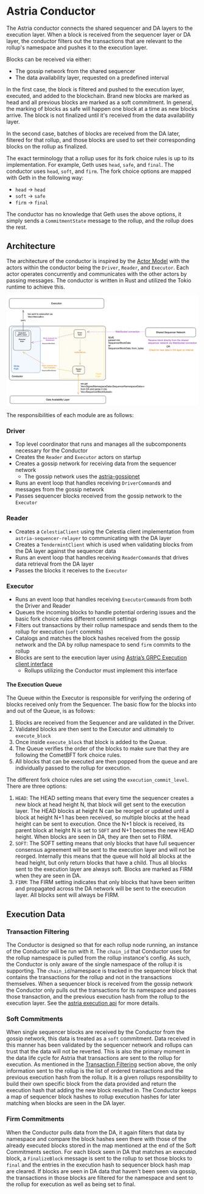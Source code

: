 # Astria Conductor

The Astria conductor connects the shared sequencer and DA layers to the execution layer. When a block is received from the sequencer layer or DA layer, the conductor filters out the transactions that are relevant to the rollup's namespace and pushes it to the execution layer. 

Blocks can be received via either:

 - The gossip network from the shared sequencer
 - The data availability layer, requested on a predefined interval

In the first case, the block is filtered and pushed to the execution layer, executed, and added to the blockchain. Brand new blocks are marked as head and all previous blocks are marked as a soft commitment. In general, the marking of blocks as safe will happen one block at a time as new blocks arrive. The block is not finalized until it's received from the data availability layer. 

In the second case, batches of blocks are received from the DA later, filtered for that rollup, and those blocks are used to set their corresponding blocks on the rollup as finalized.

The exact terminology that a rollup uses for its fork choice rules is up to its implementation. For example, Geth uses `head`, `safe`, and `final`. The conductor uses `head`, `soft`, and `firm`. The fork choice options are mapped with Geth in the following way:
 - `head` -> `head`
 - `soft` -> `safe`
 - `firm` -> `final`

The conductor has no knowledge that Geth uses the above options, it simply sends a `CommitmentState` message to the rollup, and the rollup does the rest.

## Architecture
The architecture of the conductor is inspired by the [Actor Model](https://en.wikipedia.org/wiki/Actor_model) with the actors within the conductor being the `Driver`, `Reader`, and `Executor`. Each actor operates concurrently and communicates with the other actors by passing messages. The conductor is written in Rust and utilized the Tokio runtime to achieve this.

![Conductor Architecture](assets/conductor-architecture.png)

The responsibilities of each module are as follows:
### Driver
 - Top level coordinator that runs and manages all the subcomponents necessary for the Conductor
 - Creates the `Reader` and `Executor` actors on startup
 - Creates a gossip network for receiving data from the sequencer network
     - The gossip network uses the [astria-gossipnet](https://github.com/astriaorg/astria/tree/main/crates/astria-gossipnet)
 - Runs an event loop that handles receiving `DriverCommand`s and messages from the gossip network
 - Passes sequencer blocks received from the gossip network to the `Executor`

### Reader
 - Creates a `CelestiaClient` using the Celestia client implementation from `astria-sequencer-relayer` to communicating with the DA layer
 - Creates a `TendermintClient` which is used when validating blocks from the DA
   layer against the sequencer data
 - Runs an event loop that handles receiving `ReaderCommand`s that drives data retrieval from the DA layer
 - Passes the blocks it receives to the `Executor`

### Executor
 - Runs an event loop that handles receiving `ExecutorCommand`s from both the Driver and Reader
 - Queues the incoming blocks to handle potential ordering issues and the basic fork choice rules 
   different commit settings 
 - Filters out transactions by their rollup namespace and sends them to the rollup for execution (`soft` commits)
 - Catalogs and matches the block hashes received from the gossip network and the DA by rollup namespace to send `firm` commits to the rollup
 - Blocks are sent to the execution layer using [Astria’s GRPC Execution client interface](https://buf.build/astria/astria/docs/main:astria.execution.v1)
     - Rollups utilizing the Conductor must implement this interface

#### The Execution Queue
The Queue within the Executor is responsible for verifying the ordering of
blocks received only from the Sequencer. The basic flow for the blocks into 
and out of the Queue, is as follows:


1. Blocks are received from the Sequencer and are validated in the Driver.
2. Validated blocks are then sent to the Executor and ultimately to `execute_block`
3. Once inside `execute_block` that block is added to the Queue.
4. The Queue verifies the order of the blocks to make sure that they are
   following the CometBFT fork choice rules.
5. All blocks that can be executed are then popped from the queue
   and are individually passed to the rollup for execution.

The different fork choice rules are set using the `execution_commit_level`.
There are three options:

1. `HEAD`: The HEAD setting means that every time the sequencer creates a new
   block at head height N, that block will get sent to the execution layer. The
   HEAD blocks at height N can be reorged or updated until
   a block at height N+1 has been received, so multiple blocks at the head
   height can be sent to execution. Once the N+1 block is received, its
   parent block at height N is set to `SOFT` and N+1 becomes the new HEAD
   height. When blocks are seen in DA, they are then set to FIRM.
2. `SOFT`: The SOFT setting means that only blocks that have full sequencer
   consensus agreement will be sent to the execution layer and will not be
   reorged. Internally this means that the queue will hold all blocks at the
   head height, but only return blocks that have a child. Thus all blocks sent
   to the execution layer are always soft. Blocks are marked as FIRM when they are seen in DA. 
3. `FIRM`: The FIRM setting indicates that only blocks that have been written
   and propagated across the DA network will be sent to the execution layer. All
   blocks sent will always be FIRM.

## Execution Data
### Transaction Filtering
The Conductor is designed so that for each rollup node running, an instance of the Conductor will be run with it.
The `chain_id` that Conductor uses for the rollup namespace is pulled from the rollup instance's config. As such, the Conductor is only aware of the single namespace of the rollup it is supporting. The `chain_id`/namespace is tracked in the sequencer block that contains the transactions for the rollup and not in the transactions themselves. When a sequencer block is received from the gossip network the Conductor only pulls out the transactions for its namespace and passes those transaction, and the previous execution hash from the rollup to the execution layer. See the [astria execution api](https://github.com/astriaorg/astria/blob/main/specs/execution-api.md) for more details.

### Soft Commitments
When single sequencer blocks are received by the Conductor from the gossip network, this data is treated as a `soft` commitment. Data received in this manner has been validated by the sequencer network and rollups can trust that the data will not be reverted. This is also the primary moment in the data life cycle for Astria that transactions are sent to the rollup for execution. As mentioned in the [Transaction Filtering](#transaction-filtering) section above, the only information sent to the rollup is the list of ordered transactions and the previous execution hash from the rollup. It is a given rollups responsibility to build their own specific block from the data provided and return the execution hash that adding the new block resulted in. The Conductor keeps a map of sequencer block hashes to rollup execution hashes for later matching when blocks are seen in the DA layer.

### Firm Commitments
When the Conductor pulls data from the DA, it again filters that data by namespace and compare the block hashes seen there with those of the already executed blocks stored in the map mentioned at the end of the Soft Commitments section. For each block seen in DA that matches an executed block, a `FinalizeBlock` message is sent to the rollup to set those blocks to `final` and the entries in the execution hash to sequencer block hash map are cleared.
If blocks are seen in DA data that haven't been seen via gossip, the transactions in those blocks are filtered for the namespace and sent to the rollup for execution as well as being set to final.
